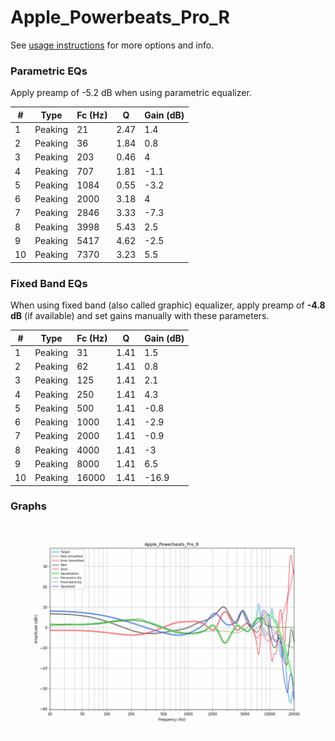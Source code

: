 # Apple_Powerbeats_Pro_R
See [usage instructions](https://github.com/jaakkopasanen/AutoEq#usage) for more options and info.

### Parametric EQs
Apply preamp of -5.2 dB when using parametric equalizer.

|   # | Type    |   Fc (Hz) |    Q |   Gain (dB) |
|-----|---------|-----------|------|-------------|
|   1 | Peaking |        21 | 2.47 |         1.4 |
|   2 | Peaking |        36 | 1.84 |         0.8 |
|   3 | Peaking |       203 | 0.46 |         4   |
|   4 | Peaking |       707 | 1.81 |        -1.1 |
|   5 | Peaking |      1084 | 0.55 |        -3.2 |
|   6 | Peaking |      2000 | 3.18 |         4   |
|   7 | Peaking |      2846 | 3.33 |        -7.3 |
|   8 | Peaking |      3998 | 5.43 |         2.5 |
|   9 | Peaking |      5417 | 4.62 |        -2.5 |
|  10 | Peaking |      7370 | 3.23 |         5.5 |

### Fixed Band EQs
When using fixed band (also called graphic) equalizer, apply preamp of **-4.8 dB** (if available) and set gains manually with these parameters.

|   # | Type    |   Fc (Hz) |    Q |   Gain (dB) |
|-----|---------|-----------|------|-------------|
|   1 | Peaking |        31 | 1.41 |         1.5 |
|   2 | Peaking |        62 | 1.41 |         0.8 |
|   3 | Peaking |       125 | 1.41 |         2.1 |
|   4 | Peaking |       250 | 1.41 |         4.3 |
|   5 | Peaking |       500 | 1.41 |        -0.8 |
|   6 | Peaking |      1000 | 1.41 |        -2.9 |
|   7 | Peaking |      2000 | 1.41 |        -0.9 |
|   8 | Peaking |      4000 | 1.41 |        -3   |
|   9 | Peaking |      8000 | 1.41 |         6.5 |
|  10 | Peaking |     16000 | 1.41 |       -16.9 |

### Graphs
![](./Apple_Powerbeats_Pro_R.png)
